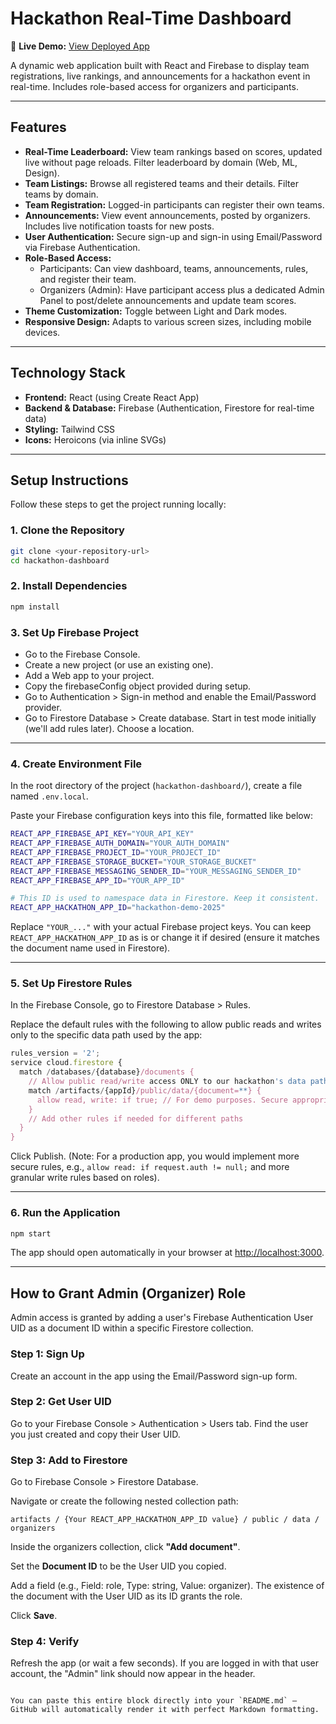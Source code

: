 # Hackathon Real-Time Dashboard

🔗 **Live Demo:** [View Deployed App](https://your-vercel-deployment-url.vercel.app)

A dynamic web application built with React and Firebase to display team registrations, live rankings, and announcements for a hackathon event in real-time. Includes role-based access for organizers and participants.

---

## Features

- **Real-Time Leaderboard:** View team rankings based on scores, updated live without page reloads. Filter leaderboard by domain (Web, ML, Design).
- **Team Listings:** Browse all registered teams and their details. Filter teams by domain.
- **Team Registration:** Logged-in participants can register their own teams.
- **Announcements:** View event announcements, posted by organizers. Includes live notification toasts for new posts.
- **User Authentication:** Secure sign-up and sign-in using Email/Password via Firebase Authentication.
- **Role-Based Access:**
  - Participants: Can view dashboard, teams, announcements, rules, and register their team.
  - Organizers (Admin): Have participant access plus a dedicated Admin Panel to post/delete announcements and update team scores.
- **Theme Customization:** Toggle between Light and Dark modes.
- **Responsive Design:** Adapts to various screen sizes, including mobile devices.

---

## Technology Stack

- **Frontend:** React (using Create React App)
- **Backend & Database:** Firebase (Authentication, Firestore for real-time data)
- **Styling:** Tailwind CSS
- **Icons:** Heroicons (via inline SVGs)

---

## Setup Instructions

Follow these steps to get the project running locally:

### 1. Clone the Repository

```bash
git clone <your-repository-url>
cd hackathon-dashboard
````

### 2. Install Dependencies

```bash
npm install
```

### 3. Set Up Firebase Project

* Go to the Firebase Console.
* Create a new project (or use an existing one).
* Add a Web app to your project.
* Copy the firebaseConfig object provided during setup.
* Go to Authentication > Sign-in method and enable the Email/Password provider.
* Go to Firestore Database > Create database. Start in test mode initially (we'll add rules later). Choose a location.

---

### 4. Create Environment File

In the root directory of the project (`hackathon-dashboard/`), create a file named `.env.local`.

Paste your Firebase configuration keys into this file, formatted like below:

```bash
REACT_APP_FIREBASE_API_KEY="YOUR_API_KEY"
REACT_APP_FIREBASE_AUTH_DOMAIN="YOUR_AUTH_DOMAIN"
REACT_APP_FIREBASE_PROJECT_ID="YOUR_PROJECT_ID"
REACT_APP_FIREBASE_STORAGE_BUCKET="YOUR_STORAGE_BUCKET"
REACT_APP_FIREBASE_MESSAGING_SENDER_ID="YOUR_MESSAGING_SENDER_ID"
REACT_APP_FIREBASE_APP_ID="YOUR_APP_ID"

# This ID is used to namespace data in Firestore. Keep it consistent.
REACT_APP_HACKATHON_APP_ID="hackathon-demo-2025"
```

Replace `"YOUR_..."` with your actual Firebase project keys. You can keep `REACT_APP_HACKATHON_APP_ID` as is or change it if desired (ensure it matches the document name used in Firestore).

---

### 5. Set Up Firestore Rules

In the Firebase Console, go to Firestore Database > Rules.

Replace the default rules with the following to allow public reads and writes only to the specific data path used by the app:

```js
rules_version = '2';
service cloud.firestore {
  match /databases/{database}/documents {
    // Allow public read/write access ONLY to our hackathon's data path
    match /artifacts/{appId}/public/data/{document=**} {
      allow read, write: if true; // For demo purposes. Secure appropriately for production.
    }
    // Add other rules if needed for different paths
  }
}
```

Click Publish.
(Note: For a production app, you would implement more secure rules, e.g., `allow read: if request.auth != null;` and more granular write rules based on roles).

---

### 6. Run the Application

```bash
npm start
```

The app should open automatically in your browser at [http://localhost:3000](http://localhost:3000).

---

## How to Grant Admin (Organizer) Role

Admin access is granted by adding a user's Firebase Authentication User UID as a document ID within a specific Firestore collection.

### Step 1: Sign Up

Create an account in the app using the Email/Password sign-up form.

### Step 2: Get User UID

Go to your Firebase Console > Authentication > Users tab. Find the user you just created and copy their User UID.

### Step 3: Add to Firestore

Go to Firebase Console > Firestore Database.

Navigate or create the following nested collection path:

```
artifacts / {Your REACT_APP_HACKATHON_APP_ID value} / public / data / organizers
```

Inside the organizers collection, click **"Add document"**.

Set the **Document ID** to be the User UID you copied.

Add a field (e.g., Field: role, Type: string, Value: organizer).
The existence of the document with the User UID as its ID grants the role.

Click **Save**.

### Step 4: Verify

Refresh the app (or wait a few seconds).
If you are logged in with that user account, the "Admin" link should now appear in the header.

```

You can paste this entire block directly into your `README.md` — GitHub will automatically render it with perfect Markdown formatting.
```
